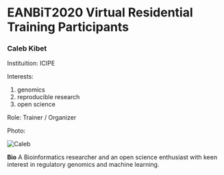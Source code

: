 # EANBiT2020 Virtual Residential Training Participants

### Caleb Kibet
Instituition: ICIPE

Interests: 
1. genomics
1. reproducible research
1. open science

Role: Trainer / Organizer

Photo: 

![Caleb](https://avatars2.githubusercontent.com/u/3762127?s=460&u=6207a79932618c06f74b5f21378b27fecc770eb1&v=4)

**Bio**
A Bioinformatics researcher and an open science enthusiast with keen interest in regulatory genomics and machine learning.
